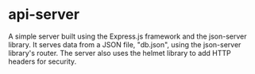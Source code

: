 # api-server
 A simple server built using the Express.js framework and the json-server library. It serves data from a JSON file, "db.json", using the json-server library's router. The server also uses the helmet library to add HTTP headers for security.
